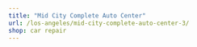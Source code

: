 ```yaml
---
title: "Mid City Complete Auto Center"
url: /los-angeles/mid-city-complete-auto-center-3/
shop: car repair
---
```

